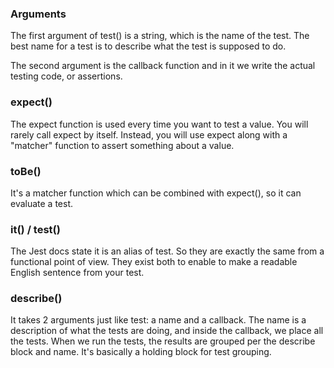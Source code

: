 ### Arguments

The first argument of test() is a string, which is the name of the test. The best name for a test is to describe what the test is supposed to do. 

The second argument is the callback function and in it we write the actual testing code, or assertions. 

### expect()
The expect function is used every time you want to test a value. You will rarely call expect by itself. Instead, you will use expect along with a "matcher" function to assert something about a value.


### toBe() 
It's a matcher function which can be combined with expect(), so it can evaluate a test.

### it() / test()
The Jest docs state it is an alias of test. So they are exactly the same from a functional point of view. They exist both to enable to make a readable English sentence from your test.

### describe()
It takes 2 arguments just like test: a name and a callback. The name is a description of what the tests are doing, and inside the callback, we place all the tests. When we run the tests, the results are grouped per the describe block and name. It's basically a holding block for test grouping. 
